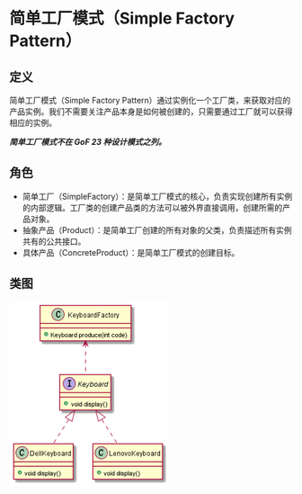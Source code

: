 # 简单工厂模式（Simple Factory Pattern）

## 定义

简单工厂模式（Simple Factory Pattern）通过实例化一个工厂类，来获取对应的产品实例。我们不需要关注产品本身是如何被创建的，只需要通过工厂就可以获得相应的实例。

***简单工厂模式不在 GoF 23 种设计模式之列。***

## 角色

- 简单工厂（SimpleFactory）：是简单工厂模式的核心，负责实现创建所有实例的内部逻辑。工厂类的创建产品类的方法可以被外界直接调用，创建所需的产品对象。
- 抽象产品（Product）：是简单工厂创建的所有对象的父类，负责描述所有实例共有的公共接口。
- 具体产品（ConcreteProduct）：是简单工厂模式的创建目标。

## 类图

![简单工厂模式（Simple Factory Pattern）](src/main/resources/static/diagram.png '简单工厂模式（Simple Factory Pattern）')
